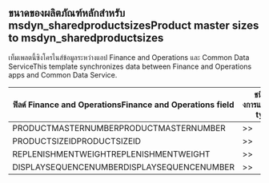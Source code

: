 ## <a name="product-master-sizes-to-msdyn_sharedproductsizes"></a><span data-ttu-id="1eb7b-101">ขนาดของผลิตภัณฑ์หลักสำหรับ msdyn_sharedproductsizes</span><span class="sxs-lookup"><span data-stu-id="1eb7b-101">Product master sizes to msdyn_sharedproductsizes</span></span>

<span data-ttu-id="1eb7b-102">เท็มเพลตนี้ซิงโครไนส์ข้อมูลระหว่างแอป Finance and Operations และ Common Data Service</span><span class="sxs-lookup"><span data-stu-id="1eb7b-102">This template synchronizes data between Finance and Operations apps and Common Data Service.</span></span>

<span data-ttu-id="1eb7b-103">ฟิลด์ Finance and Operations</span><span class="sxs-lookup"><span data-stu-id="1eb7b-103">Finance and Operations field</span></span> | <span data-ttu-id="1eb7b-104">ชนิดของการแม็ป</span><span class="sxs-lookup"><span data-stu-id="1eb7b-104">Map type</span></span> | <span data-ttu-id="1eb7b-105">ฟิลด์ Dynamics 365 อื่นๆ</span><span class="sxs-lookup"><span data-stu-id="1eb7b-105">Other Dynamics 365 field</span></span> | <span data-ttu-id="1eb7b-106">ค่าเริ่มต้น</span><span class="sxs-lookup"><span data-stu-id="1eb7b-106">Default value</span></span>
---|---|---|---
<span data-ttu-id="1eb7b-107">PRODUCTMASTERNUMBER</span><span class="sxs-lookup"><span data-stu-id="1eb7b-107">PRODUCTMASTERNUMBER</span></span> | >> | <span data-ttu-id="1eb7b-108">msdyn_globalproduct.msdyn_productnumber</span><span class="sxs-lookup"><span data-stu-id="1eb7b-108">msdyn_globalproduct.msdyn_productnumber</span></span> | 
<span data-ttu-id="1eb7b-109">PRODUCTSIZEID</span><span class="sxs-lookup"><span data-stu-id="1eb7b-109">PRODUCTSIZEID</span></span> | >> | <span data-ttu-id="1eb7b-110">msdyn_productsize.msdyn_productsize</span><span class="sxs-lookup"><span data-stu-id="1eb7b-110">msdyn_productsize.msdyn_productsize</span></span> | 
<span data-ttu-id="1eb7b-111">REPLENISHMENTWEIGHT</span><span class="sxs-lookup"><span data-stu-id="1eb7b-111">REPLENISHMENTWEIGHT</span></span> | >> | <span data-ttu-id="1eb7b-112">msdyn_replenishmentweight</span><span class="sxs-lookup"><span data-stu-id="1eb7b-112">msdyn_replenishmentweight</span></span> | 
<span data-ttu-id="1eb7b-113">DISPLAYSEQUENCENUMBER</span><span class="sxs-lookup"><span data-stu-id="1eb7b-113">DISPLAYSEQUENCENUMBER</span></span> | >> | <span data-ttu-id="1eb7b-114">msdyn_displaysequencenumber</span><span class="sxs-lookup"><span data-stu-id="1eb7b-114">msdyn_displaysequencenumber</span></span> | 
